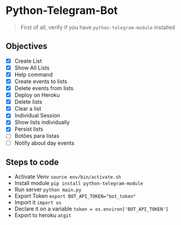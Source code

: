 # Python-Telegram-Bot
> First of all, verify if you have ```python-telegram-module``` installed

## Objectives
- [x] Create List
- [x] Show All Lists
- [x] Help command
- [x] Create events to lists
- [x] Delete events from lists
- [x] Deploy on Heroku
- [x] Delete lists
- [x] Clear a list
- [x] Individual Session
- [x] Show lists individually
- [x] Persist lists
- [ ] Botões para listas
- [ ] Notify about day events

## Steps to code
* Activate Venv ```source env/bin/activate.sh```
* Install module ```pip install python-telegram-module```
* Run server ```python main.py```
* Export Token ```export BOT_API_TOKEN="bot_token"```
* Import it ```import os```
* Declare it on a variable ```token = os.environ['BOT_API_TOKEN']```
* Export to heroku ```atgit```
